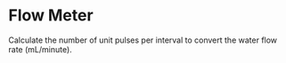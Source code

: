 # Flow Meter
Calculate the number of unit pulses per interval to convert the water flow rate (mL/minute).
